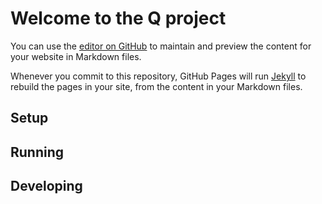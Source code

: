# Welcome to the Q project

You can use the [editor on GitHub](https://github.com/Q-assistant/documentation/edit/master/index.md) to maintain and preview the content for your website in Markdown files.

Whenever you commit to this repository, GitHub Pages will run [Jekyll](https://jekyllrb.com/) to rebuild the pages in your site, from the content in your Markdown files.

## Setup

## Running

## Developing
